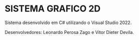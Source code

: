 # SISTEMA GRAFICO 2D

Sistema desenvolvido em C# utilizando o Visual Studio 2022.

Desenvolvedores: Leonardo Perosa Zago e Vitor Dieter Devila.